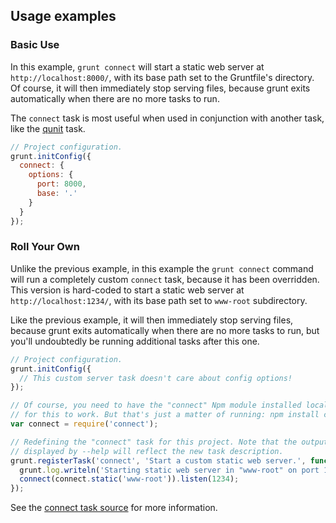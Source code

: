 ## Usage examples

### Basic Use

In this example, `grunt connect` will start a static web server at `http://localhost:8000/`, with its base path set to the Gruntfile's directory. Of course, it will then immediately stop serving files, because grunt exits automatically when there are no more tasks to run.

The `connect` task is most useful when used in conjunction with another task, like the [qunit](task_qunit.md) task.

```javascript
// Project configuration.
grunt.initConfig({
  connect: {
    options: {
      port: 8000,
      base: '.'
    }
  }
});
```

### Roll Your Own

Unlike the previous example, in this example the `grunt connect` command will run a completely custom `connect` task, because it has been overridden. This version is hard-coded to start a static web server at `http://localhost:1234/`, with its base path set to `www-root` subdirectory.

Like the previous example, it will then immediately stop serving files, because grunt exits automatically when there are no more tasks to run, but you'll undoubtedly be running additional tasks after this one.

```javascript
// Project configuration.
grunt.initConfig({
  // This custom server task doesn't care about config options!
});

// Of course, you need to have the "connect" Npm module installed locally
// for this to work. But that's just a matter of running: npm install connect
var connect = require('connect');

// Redefining the "connect" task for this project. Note that the output
// displayed by --help will reflect the new task description.
grunt.registerTask('connect', 'Start a custom static web server.', function() {
  grunt.log.writeln('Starting static web server in "www-root" on port 1234.');
  connect(connect.static('www-root')).listen(1234);
});
```

See the [connect task source](../tasks/connect.js) for more information.
